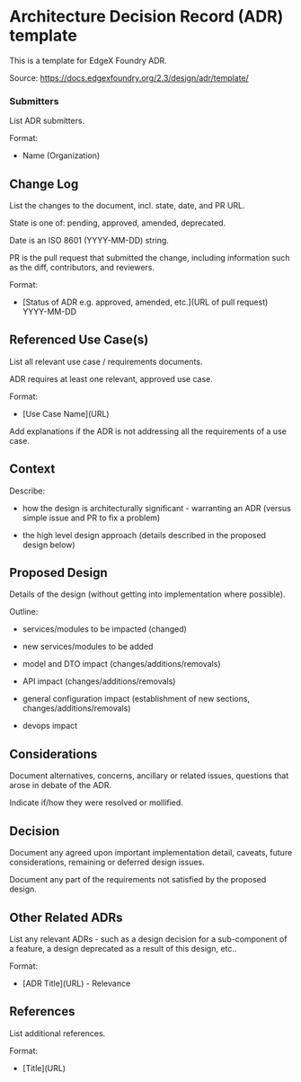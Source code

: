 # Architecture Decision Record (ADR) template <!-- Replace with ADR title -->

This is a template for EdgeX Foundry ADR.

Source: https://docs.edgexfoundry.org/2.3/design/adr/template/


### Submitters

List ADR submitters.

Format:

- Name (Organization)


## Change Log

List the changes to the document, incl. state, date, and PR URL.

State is one of: pending, approved, amended, deprecated.

Date is an ISO 8601 (YYYY-MM-DD) string.

PR is the pull request that submitted the change, including information such as the diff, contributors, and reviewers.

Format:

- \[Status of ADR e.g. approved, amended, etc.\]\(URL of pull request\) YYYY-MM-DD


## Referenced Use Case(s)

List all relevant use case / requirements documents.

ADR requires at least one relevant, approved use case.

Format:

- \[Use Case Name\]\(URL\)

Add explanations if the ADR is not addressing all the requirements of a use case.


## Context

Describe:

- how the design is architecturally significant - warranting an ADR (versus simple issue and PR to fix a problem)

- the high level design approach (details described in the proposed design below)


## Proposed Design

Details of the design (without getting into implementation where possible).

Outline:

- services/modules to be impacted (changed)

- new services/modules to be added

- model and DTO impact (changes/additions/removals)

- API impact (changes/additions/removals)

- general configuration impact (establishment of new sections, changes/additions/removals)

- devops impact


## Considerations

Document alternatives, concerns, ancillary or related issues, questions that arose in debate of the ADR. 

Indicate if/how they were resolved or mollified.


## Decision

Document any agreed upon important implementation detail, caveats, future considerations, remaining or deferred design issues.

Document any part of the requirements not satisfied by the proposed design.


## Other Related ADRs

List any relevant ADRs - such as a design decision for a sub-component of a feature, a design deprecated as a result of this design, etc.. 

Format:

- \[ADR Title\]\(URL\) - Relevance


## References

List additional references.

Format:

- \[Title\]\(URL\)
